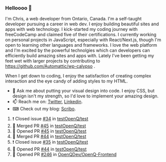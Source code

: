### Helloooo 👋

I'm Chris, a web developer from Ontario, Canada. I'm a self-taught developer pursuing a career in web dev. I enjoy building beautiful sites and apps with web technology.
I kick-started my coding journey with freeCodeCamp and claimed five of their certifications.  I currently working on personal projects in JavaScript, especially with React/Next.js, though I'm open to learning other languages and frameworks. I love the web platform and I'm excited by the powerful technolgies which can developers can efficiently build amazing sites and apps with. Lately I've been getting my feet wet with larger projects by contributing to https://github.com/Automattic/wp-calypso .

When I get down to coding, I enjoy the satisfaction of creating complex interaction and the eye candy of adding styles to my HTML. 

- 💬 Ask me about putting your visual design into code. I enjoy CSS, but design isn't my strength, so I'd love to implement your amazing design.
- 📫 Reach me on: [Twitter](https://twitter.com/Christo28120856), [Linkedin](https://www.linkedin.com/in/christopher-stevers-07b9a5204/).
- ⌨ Check out my blog: [Scribo](https://christopherstevers.cf).
<!--
**Christopher-Stevers/Christopher-Stevers** is a ✨ _special_ ✨ repository because its `README.md` (this file) appears on your GitHub profile.

Here are some ideas to get you started:

- 🔭 I’m currently working on ...
- 🌱 I’m currently learning ...
- 👯 I’m looking to collaborate on ...
- 🤔 I’m looking for help with ...
- 😄 Pronouns: ...
- ⚡ Fun fact: ...
-->

<!--START_SECTION:activity-->
1. ❗️ Closed issue [#34](https://github.com/testOpenQ/test/issues/34) in [testOpenQ/test](https://github.com/testOpenQ/test)
2. 🎉 Merged PR [#45](https://github.com/testOpenQ/test/pull/45) in [testOpenQ/test](https://github.com/testOpenQ/test)
3. 💪 Opened PR [#45](https://github.com/testOpenQ/test/pull/45) in [testOpenQ/test](https://github.com/testOpenQ/test)
4. 🎉 Merged PR [#44](https://github.com/testOpenQ/test/pull/44) in [testOpenQ/test](https://github.com/testOpenQ/test)
5. ❗️ Closed issue [#35](https://github.com/testOpenQ/test/issues/35) in [testOpenQ/test](https://github.com/testOpenQ/test)
6. 💪 Opened PR [#44](https://github.com/testOpenQ/test/pull/44) in [testOpenQ/test](https://github.com/testOpenQ/test)
7. 💪 Opened PR [#246](https://github.com/OpenQDev/OpenQ-Frontend/pull/246) in [OpenQDev/OpenQ-Frontend](https://github.com/OpenQDev/OpenQ-Frontend)
<!--END_SECTION:activity-->
